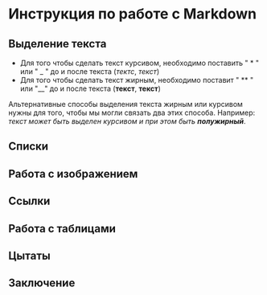 # Инструкция по работе с Markdown

## Выделение текста

* Для того чтобы сделать текст курсивом, необходимо поставить " * " или " _ " до и после текста (*тектс*, _текст_)
* Для того чтобы сделать текст жирным, необходимо поставит " ** " или "__" до и после текста (**текст**, __текст__)

Альтернативные способы выделения текста жирным или курсивом нужны для того, чтобы мы могли связать два этих способа. Например: _текст может быть выделен курсивом и при этом быть **полужирный**_. 

## Списки

## Работа с изображением

## Ссылки

## Работа с таблицами

## Цытаты

## Заключение